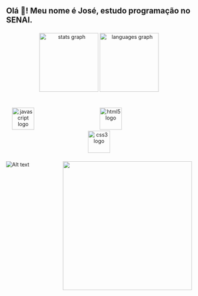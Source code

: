 <h2 align="left">Olá 👋! Meu nome é José, estudo programação no SENAI.</h2>

###

<div align="center">
  <img src="https://github-readme-stats.vercel.app/api?username=naasdd&hide_title=false&hide_rank=false&show_icons=true&include_all_commits=true&count_private=true&disable_animations=false&theme=tokyonight&locale=en&hide_border=true" height="160" alt="stats graph"  />
  <img src="https://github-readme-stats.vercel.app/api/top-langs?username=naasdd&locale=en&hide_title=false&layout=compact&card_width=320&langs_count=5&theme=tokyonight&hide_border=true" height="160" alt="languages graph"  />
</div>

###

<br clear="both">

<div align="center">
  <img src="https://img.shields.io/badge/JavaScript-F7DF1E?logo=javascript&logoColor=black&style=for-the-badge" height="60" alt="javascript logo"  />
  <img width="170" />
  <img src="https://img.shields.io/badge/HTML5-E34F26?logo=html5&logoColor=white&style=for-the-badge" height="60" alt="html5 logo"  />
  <img width="170" />
  <img src="https://img.shields.io/badge/CSS3-1572B6?logo=css3&logoColor=white&style=for-the-badge" height="60" alt="css3 logo"  />
</div>

###

<img align="right" height="350" src="https://lh5.googleusercontent.com/kHKlrOiXZEDjJUk4FrvumjIOIcoJP97y6Bk6OalAi8w-7oSpaJwXqdL8ZxpR_x68gtvaaoi8ddQXpZo99Dr24hJwBhoR8XSAlsFsHfW-tfZQiGSVqseGMch3rWgEKYW8VA=w1280"  />

###

![Alt text](https://spotify-recently-played-readme.vercel.app/api?user=22hwmeaxnuepcj4upfwx6rvci&unique={true|1|on|yes})
##